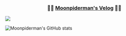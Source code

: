 
### <p align="center">🧑‍💻 [Moonpiderman's Velog](https://velog.io/@moonpiderman) 🧑‍💻</p>

<img src="https://img.shields.io/badge/Python-3776AB?style=flat-square&logo=Python&logoColor=white"/>

![Moonpiderman's GitHub stats](https://github-readme-stats.vercel.app/api?username=anuraghazra&show_icons=true&theme=radical)
